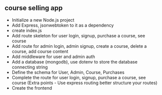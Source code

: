 ## course selling app

- Initialize a new Node.js project
- Add Express, jsonwebtoken to it as a dependency
- create index.js
- Add route skeleton for user login, signup, purchase a course, see course
- Add route for admin login, admin signup, create a course, delete a course, add course content
- Add middleware for user and admin auth
- Add a database (mongodb), use dotenv to store the database connecting string
- Define the schema for User, Admin, Course, Purchases
- Complete the route for user login, signup, purchase a course, see course (Extra points - Use express routing better structure your routes)
- Create the frontend 